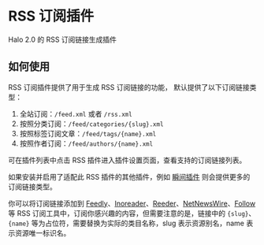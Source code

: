 # RSS 订阅插件

Halo 2.0 的 RSS 订阅链接生成插件

## 如何使用

RSS 订阅插件提供了用于生成 RSS 订阅链接的功能， 默认提供了以下订阅链接类型：

1. 全站订阅：`/feed.xml` 或者 `/rss.xml`
2. 按照分类订阅：`/feed/categories/{slug}.xml`
3. 按照标签订阅文章：`/feed/tags/{name}.xml`
4. 按照作者订阅：`/feed/authors/{name}.xml`

可在插件列表中点击 RSS 插件进入插件设置页面，查看支持的订阅链接列表。

如果安装并启用了适配此 RSS 插件的其他插件，例如 [瞬间插件](https://www.halo.run/store/apps/app-SnwWDJ) 则会提供更多的订阅链接类型。

你可以将订阅链接添加到 [Feedly](https://feedly.com/)、[Inoreader](https://www.inoreader.com/)、[Reeder](https://reederapp.com/)、[NetNewsWire](https://ranchero.com/netnewswire/)、[Follow](https://follow.is)
等 RSS 订阅工具中，订阅你感兴趣的内容，但需要注意的是，链接中的 `{slug}`、`{name}` 等为占位符，需要替换为实际的类目名称，slug
表示资源别名，name 表示资源唯一标识名。
